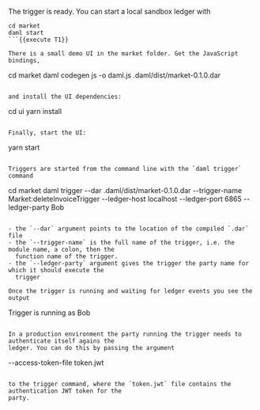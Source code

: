 The trigger is ready. You can start a local sandbox ledger with

```
cd market
daml start
```{{execute T1}}

There is a small demo UI in the market folder. Get the JavaScript bindings,

```
cd market
daml codegen js -o daml.js .daml/dist/market-0.1.0.dar
```{{execute T2}}

and install the UI dependencies:

```
cd ui
yarn install
```{{execute T2}}

Finally, start the UI:

```
yarn start
```{{execute T2}}

Triggers are started from the command line with the `daml trigger` command

```
cd market
daml trigger --dar .daml/dist/market-0.1.0.dar --trigger-name Market:deleteInvoiceTrigger --ledger-host localhost --ledger-port 6865 --ledger-party Bob
```{{execute T3}}

- the `--dar` argument points to the location of the compiled `.dar` file
- the `--trigger-name` is the full name of the trigger, i.e. the module name, a colon, then the
  function name of the trigger.
- the `--ledger-party` argument gives the trigger the party name for which it should execute the
  trigger

Once the trigger is running and waiting for ledger events you see the output

```
Trigger is running as Bob
```

In a production environment the party running the trigger needs to authenticate itself agains the
ledger. You can do this by passing the argument

```
--access-token-file token.jwt

```

to the trigger command, where the `token.jwt` file contains the authentication JWT token for the
party.
